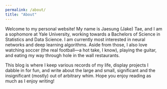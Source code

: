 ```yaml
---
permalink: /about/
title: "About"
---
```


Welcome to my personal website! My name is Jaesung (Jake) Tae, and I am a sophomore at Yale University, working towards a Bachelors of Science in Statistics and Data Science. I am currently  most interested in neural networks and deep learning algorithms. Aside from those, I also love watching soccer (the real football—a hot take, I know), playing the guitar, and eating my way through hole in the wall restaurants.

This blog is where I keep various records of my life, display projects I dabble in for fun, and write about the large and small, significant and the insignificant (mostly) out of arbitrary whim. Hope you enjoy reading as much as I  enjoy writing!